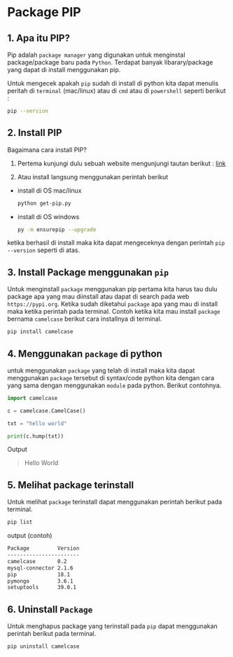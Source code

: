 <h1>Package PIP</h1>

## 1. Apa itu PIP?
Pip adalah `package manager` yang digunakan untuk menginstal package/package baru pada `Python`. Terdapat banyak libarary/package yang dapat di install menggunakan pip.

Untuk mengecek apakah `pip` sudah di install di python kita dapat menulis peritah di `terminal` (mac/linux) atau di `cmd` atau di `powershell` seperti berikut :

```bash
pip --version
```

## 2. Install PIP
Bagaimana cara install PIP?
1. Pertema kunjungi dulu sebuah website mengunjungi tautan berikut : [link](https://pypi.org/project/pip/)

2. Atau install langsung menggunakan perintah berikut 
- install di OS mac/linux
    ```bash
    python get-pip.py
    ```
- install di OS windows
    ```bash
    py -m ensurepip --upgrade
    ```
ketika berhasil di install maka kita dapat mengeceknya dengan perintah `pip --version` seperti di atas.

## 3. Install Package menggunakan `pip`
Untuk menginstall `package` menggunakan pip pertama kita harus tau dulu package apa yang mau diinstall atau dapat di search pada web `https://pypi.org`. Ketika sudah diketahui `package` apa yang mau di install maka ketika perintah pada terminal. Contoh ketika kita mau install `package` bernama `camelcase` berikut cara installnya di terminal.
```bash
pip install camelcase
```

## 4. Menggunakan `package` di python
untuk menggunakan `package` yang telah di install maka kita dapat menggunakan `package` tersebut di syntax/code python kita dengan cara yang sama dengan menggunakan `module` pada python. Berikut contohnya.

```python
import camelcase

c = camelcase.CamelCase()

txt = "hello world"

print(c.hump(txt))
```
Output
> Hello World

## 5. Melihat package terinstall
Untuk melihat `package` terinstall dapat menggunakan perintah berikut pada terminal.
```bash
pip list
```
output (contoh)
```bash
Package         Version
-----------------------
camelcase       0.2
mysql-connector 2.1.6
pip             18.1
pymongo         3.6.1
setuptools      39.0.1
```

## 6. Uninstall `Package`
Untuk menghapus package yang terinstall pada `pip` dapat menggunakan perintah berikut pada terminal.

```bash
pip uninstall camelcase
```
